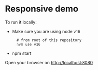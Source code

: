 # Responsive demo

To run it locally:

- Make sure you are using node v16
  ```
    # from root of this repository
    nvm use v16
  ```

- npm start

Open your browser on [http://localhost:8080](http://localhost:8080)




